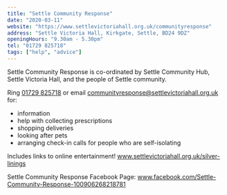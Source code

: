 ```yaml
---
title: "Settle Community Response"
date: "2020-03-11"
website: "https://www.settlevictoriahall.org.uk/communityresponse"
address: "Settle Victoria Hall, Kirkgate, Settle, BD24 9DZ"
openingHours: "9.30am - 5.30pm"
tel: "01729 825718"
tags: ["help", "advice"]
---
```


Settle Community Response is co-ordinated by Settle Community Hub, Settle Victoria Hall, and the people of Settle community.

<p>Ring <a href="tel:01729825718">01729 825718</a> or email <a href="mailto:communityresponse@settlevictoriahall.org.uk">communityresponse@settlevictoriahall.org.uk</a> for:</p>
<ul>
  <li>information</li>
  <li>help with collecting prescriptions</li>
  <li>shopping deliveries</li>
  <li>looking after pets</li>
  <li>arranging check-in calls for people who are self-isolating</li>
</ul>
<p>Includes links to online entertainment! <a href="https://www.settlevictoriahall.org.uk/silver-linings" target="_blank" rel="noopener noreferrer">www.settlevictoriahall.org.uk/silver-linings</a></p>
<p>Settle Community Response Facebook Page: <a href="https://www.facebook.com/Settle-Community-Response-100906268218781" target="_blank" rel="noopener noreferrer">www.facebook.com/Settle-Community-Response-100906268218781</a>
